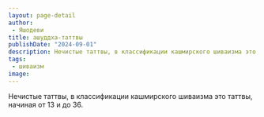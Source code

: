 ```yaml
---
layout: page-detail
author:
 - Яшодеви
title: ашуддха-таттвы
publishDate: "2024-09-01"
description: Нечистые таттвы, в классификации кашмирского шиваизма это таттвы, начиная от 13 и до 36.
tags:
 - шиваизм
image: 
---
```


Нечистые таттвы, в классификации кашмирского шиваизма это таттвы, начиная от 13 и до 36.

